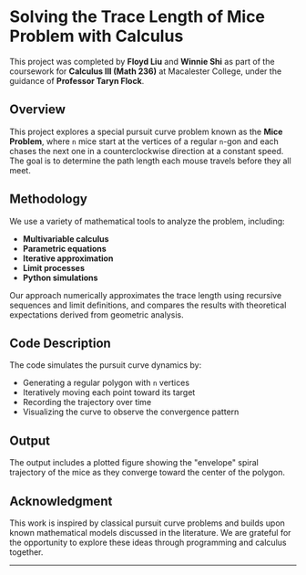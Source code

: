 # Solving the Trace Length of Mice Problem with Calculus

This project was completed by **Floyd Liu** and **Winnie Shi** as part of the coursework for **Calculus III (Math 236)** at Macalester College, under the guidance of **Professor Taryn Flock**.

## Overview

This project explores a special pursuit curve problem known as the **Mice Problem**, where `n` mice start at the vertices of a regular `n`-gon and each chases the next one in a counterclockwise direction at a constant speed. The goal is to determine the path length each mouse travels before they all meet.

## Methodology

We use a variety of mathematical tools to analyze the problem, including:
- **Multivariable calculus**
- **Parametric equations**
- **Iterative approximation**
- **Limit processes**
- **Python simulations**

Our approach numerically approximates the trace length using recursive sequences and limit definitions, and compares the results with theoretical expectations derived from geometric analysis.

## Code Description

The code simulates the pursuit curve dynamics by:
- Generating a regular polygon with `n` vertices
- Iteratively moving each point toward its target
- Recording the trajectory over time
- Visualizing the curve to observe the convergence pattern

## Output

The output includes a plotted figure showing the "envelope" spiral trajectory of the mice as they converge toward the center of the polygon.

## Acknowledgment

This work is inspired by classical pursuit curve problems and builds upon known mathematical models discussed in the literature. We are grateful for the opportunity to explore these ideas through programming and calculus together.

---
